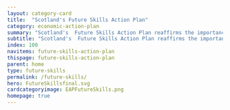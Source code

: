 ```yaml
---
layout: category-card
title:  "Scotland's Future Skills Action Plan"
category: economic-action-plan
summary: "Scotland's  Future Skills Action Plan reaffirms the importance of skills in helping individuals reach their potential."
subtitle: "Scotland's  Future Skills Action Plan reaffirms the importance of skills in helping individuals reach their potential."
index: 100
navitems: future-skills-action-plan
thispage: future-skills-action-plan
parent: home
type: future-skills
permalink: /future-skills/
hero: FutureSkillsfinal.svg
cardcategoryimage: EAPFutureSkills.png
homepage: true
---
```


